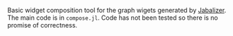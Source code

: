 Basic widget composition tool for the graph wigets generated by [Jabalizer](https://github.com/QSI-BAQS/Jabalizer.jl/tree/main). The main code is in `compose.jl`.
Code has not been tested so there is no promise of correctness. 
